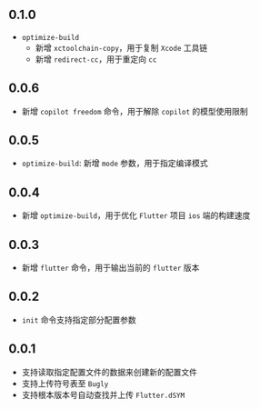 ## 0.1.0
- `optimize-build`
  - 新增 `xctoolchain-copy`，用于复制 `Xcode` 工具链
  - 新增 `redirect-cc`，用于重定向 `cc`

## 0.0.6
- 新增 `copilot freedom` 命令，用于解除 `copilot` 的模型使用限制

## 0.0.5
- `optimize-build`: 新增 `mode` 参数，用于指定编译模式

## 0.0.4
- 新增 `optimize-build`，用于优化 `Flutter` 项目 `ios` 端的构建速度

## 0.0.3
- 新增 `flutter` 命令，用于输出当前的 `flutter` 版本

## 0.0.2
- `init` 命令支持指定部分配置参数

## 0.0.1
- 支持读取指定配置文件的数据来创建新的配置文件
- 支持上传符号表至 `Bugly`
- 支持根本版本号自动查找并上传 `Flutter.dSYM`
